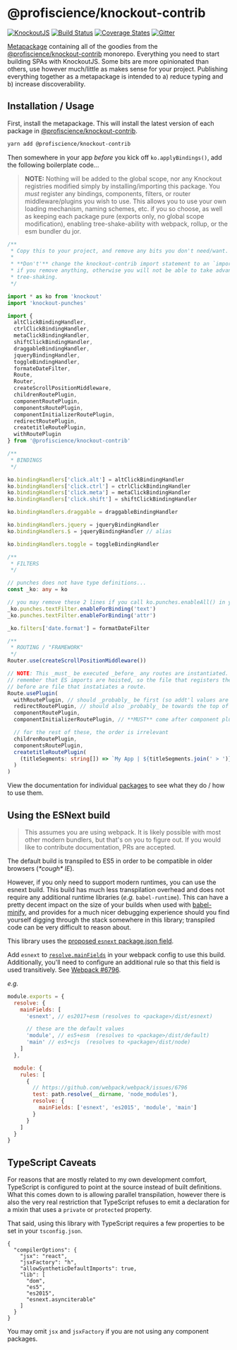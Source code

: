 # @profiscience/knockout-contrib

[![KnockoutJS][knockout-shield]][knockoutjs]
[![Build Status][travis-ci-shield]][travis-ci]
[![Coverage States][codecov-shield]][codecov]
[![Gitter][gitter-shield]][gitter]

[Metapackage][] containing all of the goodies from the [@profiscience/knockout-contrib][] monorepo. Everything you need to start building SPAs with KnockoutJS. Some bits are more opinionated than others, use however much/little as makes sense for your project. Publishing everything together as a metapackage is intended to a) reduce typing and b) increase discoverability.

## Installation / Usage

First, install the metapackage. This will install the latest version of each package in [@profiscience/knockout-contrib][].

```bash
yarn add @profiscience/knockout-contrib
```

Then somewhere in your app _before_ you kick off `ko.applyBindings()`, add the following boilerplate code...

> **NOTE:** Nothing will be added to the global scope, nor any Knockout registries modified simply by installing/importing this package. You _must_ register any bindings, components, filters, or router middleware/plugins you wish to use. This allows you to use your own loading mechanism, naming schemes, etc. if you so choose, as well as keeping each package pure (exports only, no global scope modification), enabling tree-shake-ability with webpack, rollup, or the esm bundler du jor.

```typescript
/**
 * Copy this to your project, and remove any bits you don't need/want.
 *
 * **Don't'** change the knockout-contrib import statement to an `import *`
 * if you remove anything, otherwise you will not be able to take advantage of
 * tree-shaking.
 */

import * as ko from 'knockout'
import 'knockout-punches'

import {
  altClickBindingHandler,
  ctrlClickBindingHandler,
  metaClickBindingHandler,
  shiftClickBindingHandler,
  draggableBindingHandler,
  jqueryBindingHandler,
  toggleBindingHandler,
  formateDateFilter,
  Route,
  Router,
  createScrollPositionMiddleware,
  childrenRoutePlugin,
  componentRoutePlugin,
  componentsRoutePlugin,
  componentInitializerRoutePlugin,
  redirectRoutePlugin,
  createtitleRoutePlugin,
  withRoutePlugin
} from '@profiscience/knockout-contrib'

/**
 * BINDINGS
 */

ko.bindingHandlers['click.alt'] = altClickBindingHandler
ko.bindingHandlers['click.ctrl'] = ctrlClickBindingHandler
ko.bindingHandlers['click.meta'] = metaClickBindingHandler
ko.bindingHandlers['click.shift'] = shiftClickBindingHandler

ko.bindingHandlers.draggable = draggableBindingHandler

ko.bindingHandlers.jquery = jqueryBindingHandler
ko.bindingHandlers.$ = jqueryBindingHandler // alias

ko.bindingHandlers.toggle = toggleBindingHandler

/**
 * FILTERS
 */

// punches does not have type definitions...
const _ko: any = ko

// you may remove these 2 lines if you call ko.punches.enableAll() in your project
_ko.punches.textFilter.enableForBinding('text')
_ko.punches.textFilter.enableForBinding('attr')

_ko.filters['date.format'] = formatDateFilter

/**
 * ROUTING / "FRAMEWORK"
 */
Router.use(createScrollPositionMiddleware())

// NOTE: This _must_ be executed _before_ any routes are instantiated. If you're having issues,
// remember that ES imports are hoisted, so the file that registers these plugins _must_ be imported
// before are file that instatiates a route.
Route.usePlugin(
  withRoutePlugin, // should _probably_ be first (so addt'l values are available everywhere)
  redirectRoutePlugin, // should also _probably_ be towards the top of the list (to prevent unneccesary work)
  componentRoutePlugin,
  componentInitializerRoutePlugin, // **MUST** come after component plugin

  // for the rest of these, the order is irrelevant
  childrenRoutePlugin,
  componentsRoutePlugin,
  createtitleRoutePlugin(
    (titleSegments: string[]) => `My App | ${titleSegments.join(' > ')}`
  )
)
```

View the documentation for individual [packages](../packages) to see what they do / how to use them.

## Using the ESNext build

> This assumes you are using webpack. It is likely possible with most other modern bundlers, but that's on you to figure out. If you would like to contribute documentation, PRs are accepted.

The default build is transpiled to ES5 in order to be compatible in older browsers (_\*cough\* IE_).

However, if you only need to support modern runtimes, you can use the esnext build. This build has much less transpilation overhead and does not require any additional runtime libraries (_e.g._ `babel-runtime`). This can have a pretty decent impact on the size of your builds when used with [babel-minify](https://github.com/babel/minify), and provides for a much nicer debugging experience should you find yourself digging through the stack somewhere in this library; transpiled code can be very difficult to reason about.

This library uses the [proposed `esnext` package.json field](https://github.com/stereobooster/package.json#esnext).

Add `esnext` to [`resolve.mainFields`](https://webpack.js.org/configuration/resolve/#resolve-mainfields) in your webpack config to use this build. Additionally, you'll need to configure an additional rule so that this field is used transitively. See [Webpack #6796](https://github.com/webpack/webpack/issues/6796).

_e.g._

```javascript
module.exports = {
  resolve: {
    mainFields: [
      'esnext', // es2017+esm (resolves to <package>/dist/esnext)

      // these are the default values
      'module', // es5+esm  (resolves to <package>/dist/default)
      'main' // es5+cjs  (resolves to <package>/dist/node)
    ]
  },

  module: {
    rules: [
      {
        // https://github.com/webpack/webpack/issues/6796
        test: path.resolve(__dirname, 'node_modules'),
        resolve: {
          mainFields: ['esnext', 'es2015', 'module', 'main']
        }
      }
    ]
  }
}
```

## TypeScript Caveats

For reasons that are mostly related to my own development comfort, TypeScript is configured to point at the source instead of built definitions. What this comes down to is allowing parallel transpilation, however there is also the very real restriction that TypeScript refuses to emit a declaration for a mixin that uses a `private` or `protected` property.

That said, using this library with TypeScript requires a few properties to be set in your `tsconfig.json`.

```
{
  "compilerOptions": {
    "jsx": "react",
    "jsxFactory": "h",
    "allowSyntheticDefaultImports": true,
    "lib": [
      "dom",
      "es5",
      "es2015",
      "esnext.asynciterable"
    ]
  }
}
```

You may omit `jsx` and `jsxFactory` if you are not using any component packages.

[knockoutjs]: https://knockoutjs.com
[knockout-shield]: https://img.shields.io/badge/KnockoutJS-v3.5.0-red.svg
[travis-ci]: https://travis-ci.org/Profiscience/knockout-contrib/
[travis-ci-shield]: https://img.shields.io/travis/Profiscience/knockout-contrib/master.svg
[codecov]: https://codecov.io/gh/Profiscience/knockout-contrib
[codecov-shield]: https://img.shields.io/codecov/c/github/Profiscience/knockout-contrib.svg
[gitter]: https://gitter.im/Profiscience/knockout-contrib
[gitter-shield]: https://img.shields.io/gitter/room/profiscience/knockout-contrib.svg
[metapackage]: https://askubuntu.com/questions/66257/what-is-the-difference-between-a-meta-package-and-a-package
[@profiscience/knockout-contrib]: https://github.com/Profiscience/knockout-contrib
